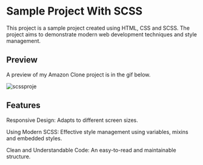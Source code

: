 # Sample Project With SCSS

This project is a sample project created using HTML, CSS and SCSS. The project aims to demonstrate modern web development techniques and style management.

## Preview

A preview of my Amazon Clone project is in the gif below.

![scssproje](https://github.com/user-attachments/assets/7eba760c-0df7-4944-a749-5c1c6e1ac61d)

## Features

Responsive Design: Adapts to different screen sizes.

Using Modern SCSS: Effective style management using variables, mixins and embedded styles.

Clean and Understandable Code: An easy-to-read and maintainable structure.
